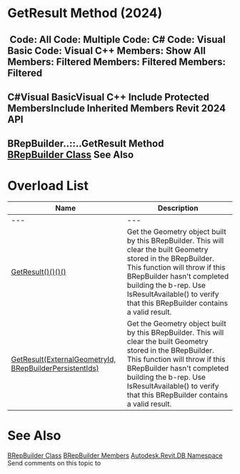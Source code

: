# GetResult Method (2024)

﻿
 Code: All Code: Multiple Code: C# Code: Visual Basic Code: Visual C++  Members: Show All Members: Filtered Members: Filtered Members: Filtered   
---  
C#Visual BasicVisual C++
Include Protected MembersInclude Inherited Members
Revit 2024 API  
---  
BRepBuilder..::..GetResult Method   
[BRepBuilder Class](94c1fef4-2933-ce67-9c2d-361cbf8a42b4.md "BRepBuilder Class") See Also  
---  
# Overload List
| Name | Description |
| --- | --- |
| --- | --- | --- |
| [GetResult()()()()](b1cb34d1-a485-8926-f437-23edb67cdc32.md "GetResult Method") | Get the Geometry object built by this BRepBuilder. This will clear the built Geometry stored in the BRepBuilder. This function will throw if this BRepBuilder hasn't completed building the b-rep. Use IsResultAvailable() to verify that this BRepBuilder contains a valid result. |
| [GetResult(ExternalGeometryId, BRepBuilderPersistentIds)](b72c5abd-629e-96aa-0b87-95b5cc763f80.md "GetResult Method \(ExternalGeometryId, BRepBuilderPersistentIds\)") | Get the Geometry object built by this BRepBuilder. This will clear the built Geometry stored in the BRepBuilder. This function will throw if this BRepBuilder hasn't completed building the b-rep. Use IsResultAvailable() to verify that this BRepBuilder contains a valid result. |

# See Also
[BRepBuilder Class](94c1fef4-2933-ce67-9c2d-361cbf8a42b4.md "BRepBuilder Class")
[BRepBuilder Members](fa227e06-2aa0-066e-03ac-08fed51023fb.md "BRepBuilder Members")
[Autodesk.Revit.DB Namespace](87546ba7-461b-c646-cbb1-2cb8f5bff8b2.md "Autodesk.Revit.DB Namespace")
Send comments on this topic to 